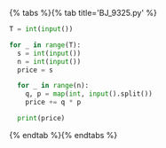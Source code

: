 {% tabs %}{% tab title='BJ_9325.py' %}

```py
T = int(input())

for _ in range(T):
  s = int(input())
  n = int(input())
  price = s

  for _ in range(n):
    q, p = map(int, input().split())
    price += q * p

  print(price)
```

{% endtab %}{% endtabs %}
